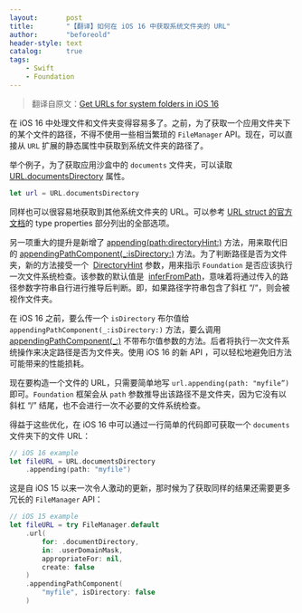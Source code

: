 ```yaml
---
layout:       post
title:        "【翻译】如何在 iOS 16 中获取系统文件夹的 URL"
author:       "beforeold"
header-style: text
catalog:      true
tags:
    - Swift
    - Foundation
---
```


> 翻译自原文：[Get URLs for system folders in iOS 16](https://nilcoalescing.com/blog/GetURLsForSystemFolders/)

在 iOS 16 中处理文件和文件夹变得容易多了。之前，为了获取一个应用文件夹下的某个文件的路径，不得不使用一些相当繁琐的 ```FileManager``` API。现在，可以直接从 ```URL``` 扩展的静态属性中获取到系统文件夹的路径了。

举个例子，为了获取应用沙盒中的 ```documents``` 文件夹，可以读取 [URL.documentsDirectory](https://developer.apple.com/documentation/foundation/url/3988456-documentsdirectory) 属性。

```Swift
let url = URL.documentsDirectory
```

同样也可以很容易地获取到其他系统文件夹的 URL。可以参考 [URL struct 的官方文档](https://developer.apple.com/documentation/foundation/url)的 type properties 部分列出的全部选项。

另一项重大的提升是新增了 [appending(path:directoryHint:)](https://developer.apple.com/documentation/foundation/url/3988449-appending) 方法，用来取代旧的 [appendingPathComponent(\_:isDirectory:)](https://developer.apple.com/documentation/foundation/url/1779992-appendingpathcomponent) 方法。为了判断路径是否为文件夹，新的方法接受一个  [DirectoryHint](https://developer.apple.com/documentation/foundation/url/directoryhint) 参数，用来指示 ```Foundation``` 是否应该执行一次文件系统检查。该参数的默认值是  [inferFromPath](https://developer.apple.com/documentation/foundation/url/directoryhint/inferfrompath)，意味着将通过传入的路径参数字符串自行进行推导后判断。即，如果路径字符串包含了斜杠 “/“，则会被视作文件夹。

在 iOS 16 之前，要么传一个 ```isDirectory``` 布尔值给 ```appendingPathComponent(_:isDirectory:)``` 方法，要么调用 [appendingPathComponent(\_:)](https://developer.apple.com/documentation/foundation/url/1780239-appendingpathcomponent) 不带布尔值参数的方法。后者将执行一次文件系统操作来决定路径是否为文件夹。使用 iOS 16 的新 API ，可以轻松地避免旧方法可能带来的性能损耗。

现在要构造一个文件的 URL，只需要简单地写 ```url.appending(path: "myfile”)``` 即可。```Foundation``` 框架会从 ```path``` 参数推导出该路径不是文件夹，因为它没有以斜杠 “/” 结尾，也不会进行一次不必要的文件系统检查。

得益于这些优化，在 iOS 16 中可以通过一行简单的代码即可获取一个 ```documents``` 文件夹下的文件 URL：  

```Swift
// iOS 16 example
let fileURL = URL.documentsDirectory
    .appending(path: "myfile")
```

这是自 iOS 15 以来一次令人激动的更新，那时候为了获取同样的结果还需要更多冗长的 ```FileManager``` API：

```Swift
// iOS 15 example
let fileURL = try FileManager.default
    .url(
        for: .documentDirectory,
        in: .userDomainMask,
        appropriateFor: nil,
        create: false
    )
    .appendingPathComponent(
        "myfile", isDirectory: false
    )
```
